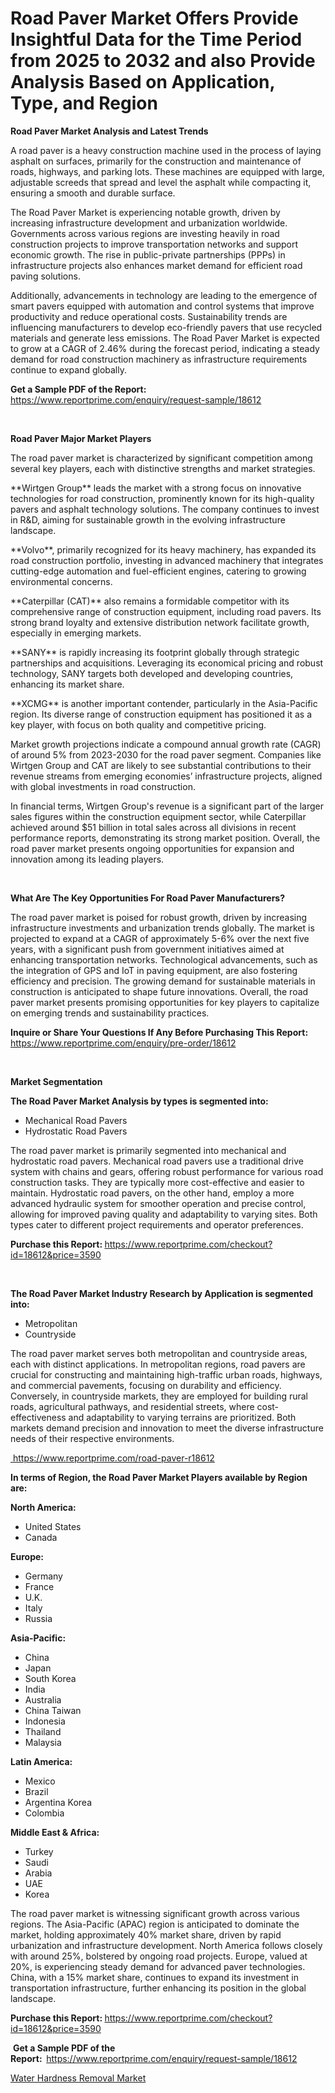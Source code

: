 <p><h1>Road Paver Market Offers Provide Insightful Data for the Time Period from 2025 to 2032 and also Provide Analysis Based on Application, Type, and Region</h1></p><p><strong>Road Paver Market Analysis and Latest Trends</strong></p>
<p><p>A road paver is a heavy construction machine used in the process of laying asphalt on surfaces, primarily for the construction and maintenance of roads, highways, and parking lots. These machines are equipped with large, adjustable screeds that spread and level the asphalt while compacting it, ensuring a smooth and durable surface.</p><p>The Road Paver Market is experiencing notable growth, driven by increasing infrastructure development and urbanization worldwide. Governments across various regions are investing heavily in road construction projects to improve transportation networks and support economic growth. The rise in public-private partnerships (PPPs) in infrastructure projects also enhances market demand for efficient road paving solutions.</p><p>Additionally, advancements in technology are leading to the emergence of smart pavers equipped with automation and control systems that improve productivity and reduce operational costs. Sustainability trends are influencing manufacturers to develop eco-friendly pavers that use recycled materials and generate less emissions. The Road Paver Market is expected to grow at a CAGR of 2.46% during the forecast period, indicating a steady demand for road construction machinery as infrastructure requirements continue to expand globally.</p></p>
<p><strong>Get a Sample PDF of the Report:&nbsp;</strong> <a href="https://www.reportprime.com/enquiry/request-sample/18612?utm_campaign=2243&utm_medium=2&utm_source=Github&utm_content=ia&utm_term=19032025&utm_id=road-paver">https://www.reportprime.com/enquiry/request-sample/18612</a></p>
<p>&nbsp;</p>
<p><strong>Road Paver Major Market Players</strong></p>
<p><p>The road paver market is characterized by significant competition among several key players, each with distinctive strengths and market strategies. </p><p>**Wirtgen Group** leads the market with a strong focus on innovative technologies for road construction, prominently known for its high-quality pavers and asphalt technology solutions. The company continues to invest in R&D, aiming for sustainable growth in the evolving infrastructure landscape.</p><p>**Volvo**, primarily recognized for its heavy machinery, has expanded its road construction portfolio, investing in advanced machinery that integrates cutting-edge automation and fuel-efficient engines, catering to growing environmental concerns.</p><p>**Caterpillar (CAT)** also remains a formidable competitor with its comprehensive range of construction equipment, including road pavers. Its strong brand loyalty and extensive distribution network facilitate growth, especially in emerging markets.</p><p>**SANY** is rapidly increasing its footprint globally through strategic partnerships and acquisitions. Leveraging its economical pricing and robust technology, SANY targets both developed and developing countries, enhancing its market share.</p><p>**XCMG** is another important contender, particularly in the Asia-Pacific region. Its diverse range of construction equipment has positioned it as a key player, with focus on both quality and competitive pricing.</p><p>Market growth projections indicate a compound annual growth rate (CAGR) of around 5% from 2023-2030 for the road paver segment. Companies like Wirtgen Group and CAT are likely to see substantial contributions to their revenue streams from emerging economies’ infrastructure projects, aligned with global investments in road construction.</p><p>In financial terms, Wirtgen Group's revenue is a significant part of the larger sales figures within the construction equipment sector, while Caterpillar achieved around $51 billion in total sales across all divisions in recent performance reports, demonstrating its strong market position. Overall, the road paver market presents ongoing opportunities for expansion and innovation among its leading players.</p></p>
<p>&nbsp;</p>
<p><strong>What Are The Key Opportunities For Road Paver Manufacturers?</strong></p>
<p><p>The road paver market is poised for robust growth, driven by increasing infrastructure investments and urbanization trends globally. The market is projected to expand at a CAGR of approximately 5-6% over the next five years, with a significant push from government initiatives aimed at enhancing transportation networks. Technological advancements, such as the integration of GPS and IoT in paving equipment, are also fostering efficiency and precision. The growing demand for sustainable materials in construction is anticipated to shape future innovations. Overall, the road paver market presents promising opportunities for key players to capitalize on emerging trends and sustainability practices.</p></p>
<p><strong>Inquire or Share Your Questions If Any Before Purchasing This Report:</strong> <a href="https://www.reportprime.com/enquiry/pre-order/18612?utm_campaign=2243&utm_medium=2&utm_source=Github&utm_content=ia&utm_term=19032025&utm_id=road-paver">https://www.reportprime.com/enquiry/pre-order/18612</a></p>
<p>&nbsp;</p>
<p><strong>Market Segmentation</strong></p>
<p><strong>The Road Paver Market Analysis by types is segmented into:</strong></p>
<p><ul><li>Mechanical Road Pavers</li><li>Hydrostatic Road Pavers</li></ul></p>
<p><p>The road paver market is primarily segmented into mechanical and hydrostatic road pavers. Mechanical road pavers use a traditional drive system with chains and gears, offering robust performance for various road construction tasks. They are typically more cost-effective and easier to maintain. Hydrostatic road pavers, on the other hand, employ a more advanced hydraulic system for smoother operation and precise control, allowing for improved paving quality and adaptability to varying sites. Both types cater to different project requirements and operator preferences.</p></p>
<p><strong>Purchase this Report:&nbsp;</strong><a href="https://www.reportprime.com/checkout?id=18612&price=3590&utm_campaign=2243&utm_medium=2&utm_source=Github&utm_content=ia&utm_term=19032025&utm_id=road-paver">https://www.reportprime.com/checkout?id=18612&price=3590</a></p>
<p>&nbsp;</p>
<p><strong>The Road Paver Market Industry Research by Application is segmented into:</strong></p>
<p><ul><li>Metropolitan</li><li>Countryside</li></ul></p>
<p><p>The road paver market serves both metropolitan and countryside areas, each with distinct applications. In metropolitan regions, road pavers are crucial for constructing and maintaining high-traffic urban roads, highways, and commercial pavements, focusing on durability and efficiency. Conversely, in countryside markets, they are employed for building rural roads, agricultural pathways, and residential streets, where cost-effectiveness and adaptability to varying terrains are prioritized. Both markets demand precision and innovation to meet the diverse infrastructure needs of their respective environments.</p></p>
<p><a href="https://www.reportprime.com/road-paver-r18612?utm_campaign=2243&utm_medium=2&utm_source=Github&utm_content=ia&utm_term=19032025&utm_id=road-paver">&nbsp;https://www.reportprime.com/road-paver-r18612</a></p>
<p><strong>In terms of Region, the Road Paver Market Players available by Region are:</strong></p>
<p>
    <p> <strong> North America: </strong>
        <ul>
            <li>United States</li>
            <li>Canada</li>
        </ul>
        </p> 
    <p> <strong> Europe: </strong>
        <ul>
            <li>Germany</li>
            <li>France</li>
            <li>U.K.</li>
            <li>Italy</li>
            <li>Russia</li>
        </ul>
        </p> 
    <p> <strong> Asia-Pacific: </strong>
        <ul>
            <li>China</li>
            <li>Japan</li>
            <li>South Korea</li>
            <li>India</li>
            <li>Australia</li>
            <li>China Taiwan</li>
            <li>Indonesia</li>
            <li>Thailand</li>
            <li>Malaysia</li>
        </ul>
        </p> 
    <p> <strong> Latin America: </strong>
        <ul>
            <li>Mexico</li>
            <li>Brazil</li>
            <li>Argentina Korea</li>
            <li>Colombia</li>
        </ul>
        </p> 
    <p> <strong> Middle East & Africa: </strong>
        <ul>
            <li>Turkey</li>
            <li>Saudi</li>
            <li>Arabia</li>
            <li>UAE</li>
            <li>Korea</li>
        </ul>
    </p>
    </p>
<p><p>The road paver market is witnessing significant growth across various regions. The Asia-Pacific (APAC) region is anticipated to dominate the market, holding approximately 40% market share, driven by rapid urbanization and infrastructure development. North America follows closely with around 25%, bolstered by ongoing road projects. Europe, valued at 20%, is experiencing steady demand for advanced paver technologies. China, with a 15% market share, continues to expand its investment in transportation infrastructure, further enhancing its position in the global landscape.</p></p>
<p><strong>Purchase this Report: </strong><a href="https://www.reportprime.com/checkout?id=18612&price=3590&utm_campaign=2243&utm_medium=2&utm_source=Github&utm_content=ia&utm_term=19032025&utm_id=road-paver">https://www.reportprime.com/checkout?id=18612&price=3590</a></p>
<p>&nbsp;<strong>Get a Sample PDF of the Report:&nbsp;&nbsp;</strong><a href="https://www.reportprime.com/enquiry/request-sample/18612?utm_campaign=2243&utm_medium=2&utm_source=Github&utm_content=ia&utm_term=19032025&utm_id=road-paver">https://www.reportprime.com/enquiry/request-sample/18612</a></p>
<p><strong></strong></p>
<p><p><a href="https://github.com/drissahrouk/Market-Research-Report-List-1/blob/main/water-hardness-removal-market.md?utm_campaign=2243&utm_medium=2&utm_source=Github&utm_content=ia&utm_term=19032025&utm_id=road-paver">Water Hardness Removal Market</a></p></p>